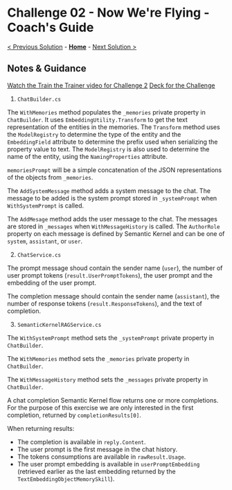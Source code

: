# Challenge 02 - Now We're Flying - Coach's Guide

[< Previous Solution](./Solution-01.md) - **[Home](./README.md)** - [Next Solution >](./Solution-03.md)

## Notes & Guidance

[Watch the Train the Trainer video for Challenge 2](https://aka.ms/vsaia.hack.ttt.03)
[Deck for the Challenge](Challenge%202.pptx)

1. `ChatBuilder.cs`

The `WithMemories` method populates the `_memories` private property in `ChatBuilder`. It uses `EmbeddingUtility.Transform` to get the text representation of the entities in the memories. The `Transform` method uses the `ModelRegistry` to determine the type of the entity and the `EmbeddingField` attribute to determine the prefix used when serializing the property value to text. The `ModelRegistry` is also used to determine the name of the entity, using the `NamingProperties` attribute.

`memoriesPrompt` will be a simple concatenation of the JSON representations of the objects from `_memories`.

The `AddSystemMessage` method adds a system message to the chat. The message to be added is the system prompt stored in `_systemPrompt` when `WithSystemPrompt` is called.

The `AddMesage` method adds the user message to the chat. The messages are stored in `_messages` when `WithMessageHistory` is called. The `AuthorRole` property on each message is defined by Semantic Kernel and can be one of `system`, `assistant`, or `user`.

2. `ChatService.cs`

The prompt message shoud contain the sender name (`user`), the number of user prompt tokens (`result.UserPromptTokens`), the user prompt and the embedding of the user prompt.

The completion message should contain the sender name (`assistant`), the number of response tokens (`result.ResponseTokens`), and the text of completion.

3. `SemanticKernelRAGService.cs`

The `WithSystemPrompt` method sets the `_systemPrompt` private property in `ChatBuilder`.

The `WithMemories` method sets the `_memories` private property in `ChatBuilder`.

The `WithMessageHistory` method sets the `_messages` private property in `ChatBuilder`.

A chat completion Semantic Kernel flow returns one or more completions. For the purpose of this exercise we are only interested in the first completion, returned by `completionResults[0]`.

When returning results:

- The completion is available in `reply.Content`.
- The user prompt is the first message in the chat history.
- The tokens consumptions are available in `rawResult.Usage`.
- The user prompt embedding is available in `userPromptEmbedding` (retrieved earlier as the last embedding returned by the `TextEmbeddingObjectMemorySkill`).
